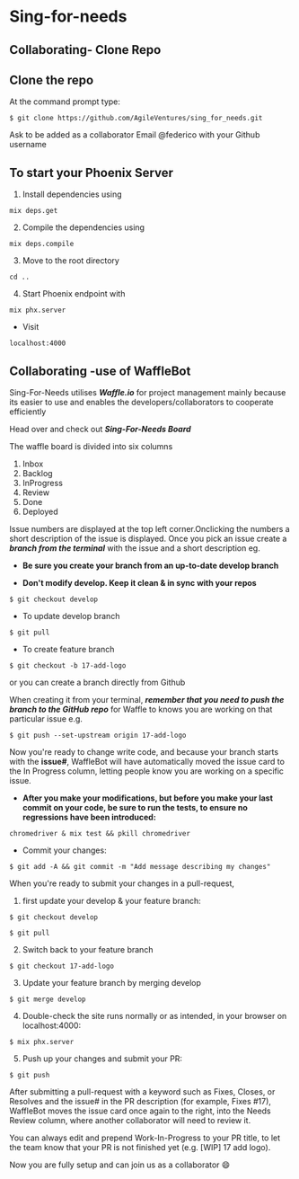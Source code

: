# Sing-for-needs

## Collaborating- Clone Repo

## Clone the repo
At the command prompt type:
```
$ git clone https://github.com/AgileVentures/sing_for_needs.git
```

Ask to be added as a collaborator
	Email @federico with your Github username


## To start your Phoenix Server
 1. Install dependencies using 
 ```
 mix deps.get
 ```
 2. Compile the dependencies using 
 ```
 mix deps.compile
 ```
 3. Move to the root directory
 ```
cd ..
```
 4. Start Phoenix endpoint with 
 ```
 mix phx.server
 ```
* Visit 
```
localhost:4000
```

## Collaborating -use of WaffleBot

Sing-For-Needs utilises ***Waffle.io*** for project management mainly because its easier to use and enables the developers/collaborators to cooperate efficiently

Head over and check out ***Sing-For-Needs Board***
 
The waffle board is divided into six columns

1. Inbox
2. Backlog
3. InProgress
4. Review
5. Done
6. Deployed


Issue numbers are displayed at the top left corner.Onclicking the numbers a short description of the issue is displayed.
Once you pick an issue create a ***branch from the terminal*** with the issue and a short description eg.

* **Be sure you create your branch from an up-to-date develop branch**

* **Don't modify develop. Keep it clean & in sync with your repos**

```
$ git checkout develop
```

* To update develop branch
```
$ git pull
```

* To create feature branch
```
$ git checkout -b 17-add-logo
```

or you can create a branch directly from Github

When creating it from your terminal, ***remember that you need to push the branch to the GitHub repo***
for  Waffle to  knows you are working on that particular  issue  e.g. 
```
$ git push --set-upstream origin 17-add-logo
```

Now you're ready to change write  code, and because your branch starts with the **issue#**, WaffleBot will have automatically moved the issue card to the In Progress column, letting people know you are working on a specific issue.

* **After you make your modifications, but before you make your last commit on your code, be sure to run the tests, to ensure no regressions have been introduced:**
```
chromedriver & mix test && pkill chromedriver
```

* Commit your changes:

```
$ git add -A && git commit -m "Add message describing my changes"
```

When you're ready to submit your changes in a pull-request, 

1. first update your develop & your feature branch:
```
$ git checkout develop
```
```
$ git pull
```

2. Switch back to your feature branch
```
$ git checkout 17-add-logo
```

3. Update your feature branch by merging develop
```
$ git merge develop
```
4. Double-check the site runs normally or as intended, in your browser on localhost:4000: 
``` 
$ mix phx.server
````
5. Push up your changes and submit your PR:
``` shell
$ git push
```


After submitting a pull-request with a keyword such as Fixes, Closes, or Resolves and the issue# in the PR description (for example, Fixes #17), WaffleBot moves the issue card once again to the right, into the Needs Review column, where another collaborator will need to review it.

You can always edit and prepend Work-In-Progress to your PR title, to let the team know that your PR is not finished yet (e.g. [WIP] 17 add logo).

Now you are fully setup and can join us as a collaborator :smile:
